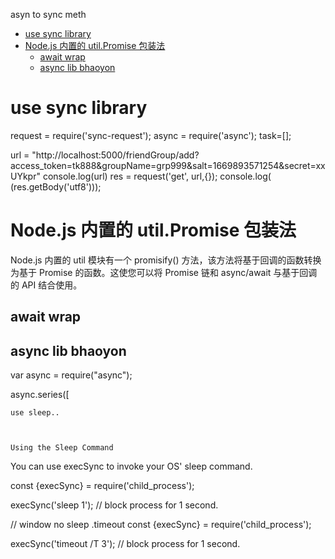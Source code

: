 asyn to sync meth

<!-- TOC -->

- [use sync library](#use-sync-library)
- [Node.js 内置的 util.Promise 包装法](#nodejs-内置的-utilpromise-包装法)
  - [await wrap](#await-wrap)
  - [async lib bhaoyon](#async-lib-bhaoyon)

<!-- /TOC -->

# use sync library
request = require('sync-request'); 
async = require('async');
task=[];


url = "http://localhost:5000/friendGroup/add?access_token=tk888&groupName=grp999&salt=1669893571254&secret=xxUYkpr"
console.log(url) 
res = request('get', url,{});
console.log( (res.getBody('utf8')));

# Node.js 内置的 util.Promise 包装法

Node.js 内置的 util 模块有一个 promisify() 方法，该方法将基于回调的函数转换为基于 Promise 的函数。这使您可以将 Promise 链和 async/await 与基于回调的 API 结合使用。

## await wrap

## async lib bhaoyon
var async = require("async");

async.series([

    use sleep..



    Using the Sleep Command
You can use execSync to invoke your OS' sleep command.

const {execSync} = require('child_process');

execSync('sleep 1'); // block process for 1 second.

// window no sleep .timeout
const {execSync} = require('child_process');

execSync('timeout /T 3'); // block process for 1 second.
